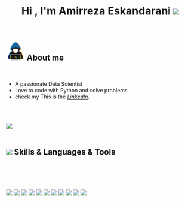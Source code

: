 
<h1 align="center"><b>Hi , I'm Amirreza Eskandarani </b><img src="https://media.giphy.com/media/hvRJCLFzcasrR4ia7z/giphy.gif" width="35"></h1>


<br>

	
## <picture><img src = "https://github.com/0xAbdulKhalid/0xAbdulKhalid/raw/main/assets/mdImages/about_me.gif" width = 50px></picture> **About me**


<br>

- A passionate Data Scientist
- Love to code with Python and solve problems
- check my This is the *[LinkedIn](https://www.linkedin.com/in/amirreza-eskandarani/)*.


<br><br>

<img src="https://user-images.githubusercontent.com/73097560/115834477-dbab4500-a447-11eb-908a-139a6edaec5c.gif"><br><br>

## <img  src="https://media2.giphy.com/media/QssGEmpkyEOhBCb7e1/giphy.gif?cid=ecf05e47a0n3gi1bfqntqmob8g9aid1oyj2wr3ds3mg700bl&rid=giphy.gif" width ="25"><b> Skills & Languages & Tools </b>
<br>


<p align="left">

<br />


###  
<div align="left" margin=200px>
<img src="https://img.shields.io/badge/Windows-%230096FF.svg?&style=for-the-badge&logo=windows&logoColor=white" />
<img src="https://img.shields.io/badge/python%20-%2314354C.svg?&style=for-the-badge&logo=python&logoColor=white" />
<img src="https://img.shields.io/badge/C%20-%2300599C.svg?&style=for-the-badge&logo=c&logoColor=white" /> 
<img src="https://img.shields.io/badge/java-%23ED8B00.svg?&style=for-the-badge&logo=java&logoColor=white" /> 
<img src="https://img.shields.io/badge/Linux-%23FFEA00.svg?&style=for-the-badge&logo=linux&logoColor=black" />
<img src="https://img.shields.io/badge/VS%20Code-%234169E1.svg?&style=for-the-badge&logo=visual-studio-code&logoColor=white" /> 
<img src="https://img.shields.io/badge/Debian-%23880808.svg?&style=for-the-badge&logo=Debian&logoColor=white" />
<img src="https://img.shields.io/badge/Git-%23FF5733.svg?&style=for-the-badge&logo=git&logoColor=white" />
<img src="https://img.shields.io/badge/GitHub-%23000000.svg?&style=for-the-badge&logo=github&logoColor=white" />
<img src="https://img.shields.io/badge/Jupyter-%23FF5733.svg?&style=for-the-badge&logo=Jupyter&logoColor=white" />
<img src="https://img.shields.io/badge/google-colab-%23FFA500.svg?&style=for-the-badge&logo=google-colab&logoColor=white" />


</div>														     
<br/>
</p>

